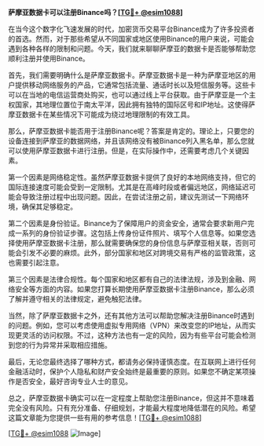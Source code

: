 **萨摩亚数据卡可以注册Binance吗？[[TG💪+ @esim1088](https://t.me/s/esim1088)]**

在当今这个数字化飞速发展的时代，加密货币交易平台Binance成为了许多投资者的首选。然而，对于那些希望从不同国家或地区使用Binance的用户来说，可能会遇到各种各样的限制和问题。今天，我们就来聊聊萨摩亚的数据卡是否能够帮助您顺利注册并使用Binance。

首先，我们需要明确什么是萨摩亚数据卡。萨摩亚数据卡是一种为萨摩亚地区的用户提供移动网络服务的产品，它通常包括流量、通话时长以及短信服务等。这些卡可以在当地的电信运营商处购买，也可以通过线上平台获取。由于萨摩亚是一个主权国家，其地理位置位于南太平洋，因此拥有独特的国际区号和IP地址。这使得萨摩亚数据卡在某些情况下可能成为绕过地理限制的有效工具。

那么，萨摩亚数据卡能否用于注册Binance呢？答案是肯定的。理论上，只要您的设备连接到萨摩亚的数据网络，并且该网络没有被Binance列入黑名单，那么您就可以使用萨摩亚数据卡进行注册。但是，在实际操作中，还需要考虑几个关键因素。

第一个因素是网络稳定性。虽然萨摩亚数据卡提供了良好的本地网络支持，但它的国际连接速度可能会受到一定限制。尤其是在高峰时段或者偏远地区，网络延迟可能会导致注册过程中出现问题。因此，在尝试注册之前，建议先测试一下网络环境，确保其足够稳定。

第二个因素是身份验证。Binance为了保障用户的资金安全，通常会要求新用户完成一系列的身份验证步骤。这包括上传身份证件照片、填写个人信息等。如果您选择使用萨摩亚数据卡注册，那么就需要确保您的身份信息与萨摩亚相关联，否则可能会引发不必要的麻烦。此外，部分国家和地区对跨境交易有严格的监管政策，这也需要引起注意。

第三个因素是法律合规性。每个国家和地区都有自己的法律法规，涉及到金融、网络安全等方面的内容。如果您打算长期使用萨摩亚数据卡注册Binance，那么必须了解并遵守相关的法律规定，避免触犯法律。

当然，除了萨摩亚数据卡之外，还有其他方法可以帮助您解决注册Binance时遇到的问题。例如，您可以考虑使用虚拟专用网络（VPN）来改变您的IP地址，从而实现更灵活的访问权限。不过，这种方法也有一定的风险，因为有些平台可能会检测到您的行为异常并采取相应措施。

最后，无论您最终选择了哪种方式，都请务必保持谨慎态度。在互联网上进行任何金融活动时，保护个人隐私和财产安全始终是最重要的原则。如果您不确定某项操作是否安全，最好咨询专业人士的意见。

总之，萨摩亚数据卡确实可以在一定程度上帮助您注册Binance，但这并不意味着完全没有风险。只有充分准备、仔细规划，才能最大程度地降低潜在的风险。希望这篇文章能为您提供一些有用的参考信息！[[TG💪+ @esim1088](https://t.me/s/esim1088)]

[[TG💪+ @esim1088](https://t.me/s/esim1088) ![Image](https://i.postimg.cc/4NQfJmqS/Snipaste-2025-05-13-00-14-12.png)]